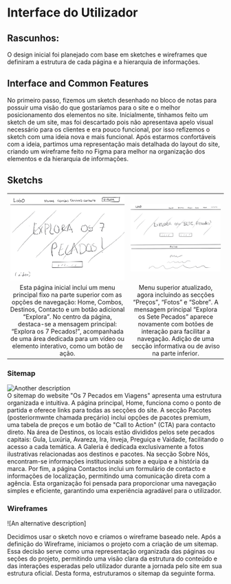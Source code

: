 # Interface do Utilizador
## Rascunhos:
O design inicial foi planejado com base em sketches e wireframes que definiram a estrutura de cada página e a hierarquia de informações. 
## Interface and Common Features
No primeiro passo, fizemos um sketch desenhado no bloco de notas para possuir uma visão do que gostaríamos para o site e o melhor posicionamento dos elementos no site. Inicialmente, tínhamos feito um sketch de um site, mas foi descartado pois não apresentava apelo visual necessário para os clientes e era pouco funcional, por isso refizemos o sketch com uma ideia nova e mais funcional. Após estarmos confortáveis com a ideia, partimos uma representação mais detalhada do layout do site, criando um wireframe feito no Figma para melhor na organização dos elementos e da hierarquia de informações.

## Sketchs

| | |
:---: | :---:
![An alternative description](Imagens/imagem01.png) | ![An alternative description](Imagens/imagem02.png)
Esta página inicial inclui um menu principal fixo na parte superior com as opções de navegação: Home, Combos, Destinos, Contacto e um botão adicional “Explora”. No centro da página, destaca-se a mensagem principal: “Explora os 7 Pecados!”, acompanhada de uma área dedicada para um vídeo ou elemento interativo, como um botão de ação. |  Menu superior atualizado, agora incluindo as secções “Preços”, “Fotos” e “Sobre”. A mensagem principal “Explora os Sete Pecados” aparece novamente com botões de interação  para facilitar a navegação. Adição de uma secção informativa ou de aviso na parte inferior.

### Sitemap

![Another description](images/image08.png)  
O sitemap do website "Os 7 Pecados em Viagens" apresenta uma estrutura organizada e intuitiva. A página principal, Home, funciona como o ponto de partida e oferece links para todas as secções do site. A secção Pacotes (posteriormwnte chamada preçário) inclui opções de pacotes premium, uma tabela de preços e um botão de "Call to Action" (CTA) para contacto direto. Na área de Destinos, os locais estão divididos pelos sete pecados capitais: Gula, Luxúria, Avareza, Ira, Inveja, Preguiça e Vaidade, facilitando o acesso a cada temática. A Galeria é dedicada exclusivamente a fotos ilustrativas relacionadas aos destinos e pacotes. Na secção Sobre Nós, encontram-se informações institucionais sobre a equipa e a história da marca. Por fim, a página Contactos inclui um formulário de contacto e informações de localização, permitindo uma comunicação direta com a agência. Esta organização foi pensada para proporcionar uma navegação simples e eficiente, garantindo uma experiência agradável para o utilizador.

### Wireframes
![An alternative description]

Decidimos usar o sketch novo e criamos o wireframe baseado nele. Após a definição do Wireframe, iniciamos o projeto com a criação de um sitemap. Essa decisão serve como uma representação organizada das páginas ou seções do projeto, permitindo uma visão clara da estrutura do conteúdo e das interações esperadas pelo utilizador durante a jornada pelo site em sua estrutura oficial. Desta forma, estruturamos o sitemap da seguinte forma.


